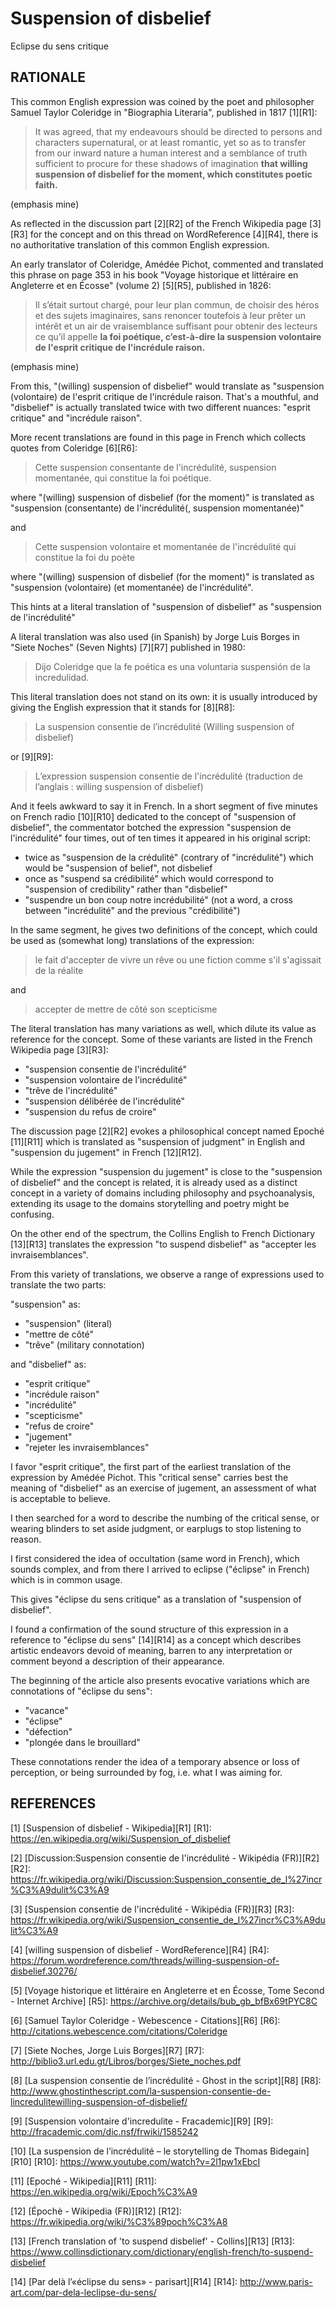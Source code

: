 # Suspension of disbelief #

Eclipse du sens critique

## RATIONALE ##

This common English expression was coined by the poet and philosopher
Samuel Taylor Coleridge in "Biographia Literaria", published in 1817 [1][R1]:

> It was agreed, that my endeavours should be directed to persons
> and characters supernatural, or at least romantic, yet so as to
> transfer from our inward nature a human interest and a semblance
> of truth sufficient to procure for these shadows of imagination
> **that willing suspension of disbelief for the moment, which
> constitutes poetic faith.**

(emphasis mine)

As reflected in the discussion part [2][R2] of the French Wikipedia
page [3][R3] for the concept and on this thread on WordReference [4][R4],
there is no authoritative translation of this common English expression.

An early translator of Coleridge, Amédée Pichot, commented and translated
this phrase on page 353 in his book "Voyage historique et littéraire en
Angleterre et en Écosse" (volume 2) [5][R5], published in 1826:

> Il s’était surtout chargé, pour leur plan commun, de choisir des
héros et des sujets imaginaires, sans renoncer toutefois à leur prêter
un intérêt et un air de vraisemblance suffisant pour obtenir des lecteurs
ce qu’il appelle **la foi poétique, c’est-à-dire la suspension volontaire
de l'esprit critique de l'incrédule raison.**

(emphasis mine)

From this, "(willing) suspension of disbelief" would translate as
"suspension (volontaire) de l'esprit critique de l'incrédule raison.
That's a mouthful, and "disbelief" is actually translated twice with
two different nuances: "esprit critique" and "incrédule raison".

More recent translations are found in this page in French which collects
quotes from Coleridge [6][R6]:

> Cette suspension consentante de l'incrédulité, suspension momentanée,
qui constitue la foi poétique.

where "(willing) suspension of disbelief (for the moment)" is translated
as "suspension (consentante) de l'incrédulité(, suspension momentanée)"

and

> Cette suspension volontaire et momentanée de l'incrédulité
> qui constitue la foi du poète

where "(willing) suspension of disbelief (for the moment)" is translated
as "suspension (volontaire) (et momentanée) de l'incrédulité".

This hints at a literal translation of "suspension of disbelief" as
"suspension de l'incrédulité"

A literal translation was also used (in Spanish) by Jorge Luis Borges
in "Siete Noches" (Seven Nights) [7][R7] published in 1980:

> Dijo  Coleridge  que  la  fe  poética  es  una
> voluntaria  suspensión  de  la  incredulidad.

This literal translation does not stand on its own: it is usually
introduced by giving the English expression that it stands for [8][R8]:

> La suspension consentie de l’incrédulité
> (Willing suspension of disbelief)

or [9][R9]:

> L’expression suspension consentie de l'incrédulité
> (traduction de l’anglais : willing suspension of disbelief)

And it feels awkward to say it in French. In a short segment
of five minutes on French radio [10][R10] dedicated to the
concept of "suspension of disbelief", the commentator botched
the expression "suspension de l'incrédulité" four times,
out of ten times it appeared in his original script:

* twice as "suspension de la crédulité" (contrary of "incrédulité")
  which would be "suspension of belief", not disbelief
* once as "suspend sa crédibilité" which would correspond to
  "suspension of credibility" rather than "disbelief"
* "suspendre un bon coup notre incrédubilité" (not a word,
  a cross between "incrédulité" and the previous "crédibilité")

In the same segment, he gives two definitions of the concept, which
could be used as (somewhat long) translations of the expression:

> le fait d'accepter de vivre un rêve ou une fiction
> comme s'il s'agissait de la réalite

and

> accepter de mettre de côté son scepticisme

The literal translation has many variations as well, which dilute
its value as reference for the concept. Some of these variants are
listed in the French Wikipedia page [3][R3]:

* "suspension consentie de l'incrédulité"
* "suspension volontaire de l'incrédulité"
* "trêve de l'incrédulité"
* "suspension délibérée de l'incrédulité"
* "suspension du refus de croire"

The discussion page [2][R2] evokes a philosophical concept named
Epoché [11][R11] which is translated as "suspension of judgment"
in English and "suspension du jugement" in French [12][R12].

While the expression "suspension du jugement" is close to the
"suspension of disbelief" and the concept is related, it is
already used as a distinct concept in a variety of domains
including philosophy and psychoanalysis, extending its usage
to the domains storytelling and poetry might be confusing.

On the other end of the spectrum, the Collins English to French
Dictionary [13][R13] translates the expression "to suspend disbelief"
as "accepter les invraisemblances".

From this variety of translations, we observe a range of expressions
used to translate the two parts:

"suspension" as:

* "suspension" (literal)
* "mettre de côté"
* "trêve" (military connotation)

and "disbelief" as:

* "esprit critique"
* "incrédule raison"
* "incrédulité"
* "scepticisme"
* "refus de croire"
* "jugement"
* "rejeter les invraisemblances"

I favor "esprit critique", the first part of the earliest translation
of the expression by Amédée Pichot. This "critical sense" carries best
the meaning of "disbelief" as an exercise of jugement, an assessment of
what is acceptable to believe.

I then searched for a word to describe the numbing of the critical sense,
or wearing blinders to set aside judgment, or earplugs to stop listening
to reason.

I first considered the idea of occultation (same word in French), which
sounds complex, and from there I arrived to eclipse ("éclipse" in French)
which is in common usage.

This gives "éclipse du sens critique" as a translation of
"suspension of disbelief".

I found a confirmation of the sound structure of this expression
in a reference to "éclipse du sens" [14][R14] as a concept which
describes artistic endeavors devoid of meaning, barren to any
interpretation or comment beyond a description of their appearance.

The beginning of the article also presents evocative variations
which are connotations of "éclipse du sens":

* "vacance"
* "éclipse"
* "défection"
* "plongée dans le brouillard"

These connotations render the idea of a temporary absence or loss of
perception, or being surrounded by fog, i.e. what I was aiming for.

## REFERENCES ##

[1] [Suspension of disbelief - Wikipedia][R1]
[R1]: https://en.wikipedia.org/wiki/Suspension_of_disbelief

[2] [Discussion:Suspension consentie de l'incrédulité - Wikipédia (FR)][R2]
[R2]: https://fr.wikipedia.org/wiki/Discussion:Suspension_consentie_de_l%27incr%C3%A9dulit%C3%A9

[3] [Suspension consentie de l'incrédulité - Wikipédia (FR)][R3]
[R3]: https://fr.wikipedia.org/wiki/Suspension_consentie_de_l%27incr%C3%A9dulit%C3%A9

[4] [willing suspension of disbelief - WordReference][R4]
[R4]: https://forum.wordreference.com/threads/willing-suspension-of-disbelief.30276/

[5] [Voyage historique et littéraire en Angleterre et en Écosse, Tome Second - Internet Archive]
[R5]: https://archive.org/details/bub_gb_bfBx69tPYC8C

[6] [Samuel Taylor Coleridge - Webescence - Citations][R6]
[R6]: http://citations.webescence.com/citations/Coleridge

[7] [Siete Noches, Jorge Luis Borges][R7]
[R7]: http://biblio3.url.edu.gt/Libros/borges/Siete_noches.pdf

[8] [La suspension consentie de l’incrédulité - Ghost in the script][R8]
[R8]: http://www.ghostinthescript.com/la-suspension-consentie-de-lincredulitewilling-suspension-of-disbelief/

[9] [Suspension volontaire d'incredulite - Fracademic][R9]
[R9]: http://fracademic.com/dic.nsf/frwiki/1585242

[10] [La suspension de l’incrédulité – le storytelling de Thomas Bidegain][R10]
[R10]: https://www.youtube.com/watch?v=2l1pw1xEbcI

[11] [Epoché - Wikipedia][R11]
[R11]: https://en.wikipedia.org/wiki/Epoch%C3%A9

[12] [Épochè - Wikipedia (FR)][R12]
[R12]: https://fr.wikipedia.org/wiki/%C3%89poch%C3%A8

[13] [French translation of 'to suspend disbelief' - Collins][R13]
[R13]: https://www.collinsdictionary.com/dictionary/english-french/to-suspend-disbelief

[14] [Par delà l’«éclipse du sens» - parisart][R14]
[R14]: http://www.paris-art.com/par-dela-leclipse-du-sens/
